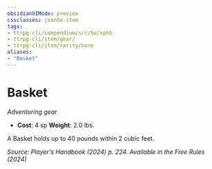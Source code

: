 ```yaml
---
obsidianUIMode: preview
cssclasses: json5e-item
tags:
- ttrpg-cli/compendium/src/5e/xphb
- ttrpg-cli/item/gear/
- ttrpg-cli/item/rarity/none
aliases: 
- "Basket"
---
```

# Basket
*Adventuring gear*  


- **Cost**: 4 sp
**Weight**: 2.0 lbs.

A Basket holds up to 40 pounds within 2 cubic feet.

*Source: Player's Handbook (2024) p. 224. Available in the Free Rules (2024)*